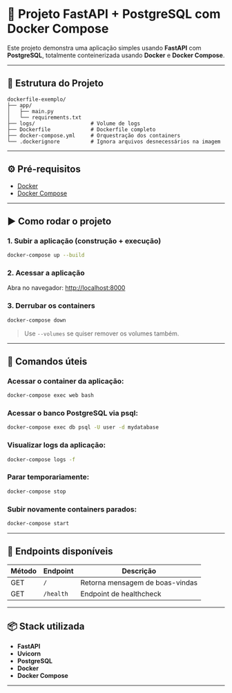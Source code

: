 
# 🚀 Projeto FastAPI + PostgreSQL com Docker Compose

Este projeto demonstra uma aplicação simples usando **FastAPI** com **PostgreSQL**, totalmente conteinerizada usando **Docker** e **Docker Compose**.

---

## 📁 Estrutura do Projeto

```
dockerfile-exemplo/
├── app/
│   ├── main.py
│   └── requirements.txt
├── logs/                  # Volume de logs
├── Dockerfile             # Dockerfile completo
├── docker-compose.yml     # Orquestração dos containers
└── .dockerignore          # Ignora arquivos desnecessários na imagem
```

---

## ⚙️ Pré-requisitos

- [Docker](https://www.docker.com/)
- [Docker Compose](https://docs.docker.com/compose/)

---

## ▶️ Como rodar o projeto

### 1. Subir a aplicação (construção + execução)

```bash
docker-compose up --build
```

### 2. Acessar a aplicação

Abra no navegador: [http://localhost:8000](http://localhost:8000)

### 3. Derrubar os containers

```bash
docker-compose down
```

> Use `--volumes` se quiser remover os volumes também.

---

## 🔧 Comandos úteis

### Acessar o container da aplicação:

```bash
docker-compose exec web bash
```

### Acessar o banco PostgreSQL via psql:

```bash
docker-compose exec db psql -U user -d mydatabase
```

### Visualizar logs da aplicação:

```bash
docker-compose logs -f
```

### Parar temporariamente:

```bash
docker-compose stop
```

### Subir novamente containers parados:

```bash
docker-compose start
```

---

## 🧪 Endpoints disponíveis

| Método | Endpoint       | Descrição                    |
|--------|----------------|------------------------------|
| GET    | `/`            | Retorna mensagem de boas-vindas |
| GET    | `/health`      | Endpoint de healthcheck      |

---

## 📦 Stack utilizada

- **FastAPI**
- **Uvicorn**
- **PostgreSQL**
- **Docker**
- **Docker Compose**

---
